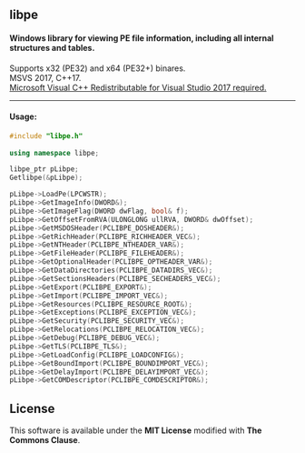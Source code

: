 ## libpe 
#### Windows library for viewing PE file information, including all internal structures and tables.
Supports x32 (PE32) and x64 (PE32+) binares.  
MSVS 2017, C++17.  
[Microsoft Visual C++ Redistributable for Visual Studio 2017 required.](https://aka.ms/vs/15/release/VC_redist.x86.exe)
___________________________________
#### Usage:  
```C++
#include "libpe.h"
  
using namespace libpe;

libpe_ptr pLibpe;
Getlibpe(&pLibpe);

pLibpe->LoadPe(LPCWSTR);
pLibpe->GetImageInfo(DWORD&);
pLibpe->GetImageFlag(DWORD dwFlag, bool& f);
pLibpe->GetOffsetFromRVA(ULONGLONG ullRVA, DWORD& dwOffset);
pLibpe->GetMSDOSHeader(PCLIBPE_DOSHEADER&);
pLibpe->GetRichHeader(PCLIBPE_RICHHEADER_VEC&);
pLibpe->GetNTHeader(PCLIBPE_NTHEADER_VAR&);
pLibpe->GetFileHeader(PCLIBPE_FILEHEADER&);
pLibpe->GetOptionalHeader(PCLIBPE_OPTHEADER_VAR&);
pLibpe->GetDataDirectories(PCLIBPE_DATADIRS_VEC&);
pLibpe->GetSectionsHeaders(PCLIBPE_SECHEADERS_VEC&);
pLibpe->GetExport(PCLIBPE_EXPORT&);
pLibpe->GetImport(PCLIBPE_IMPORT_VEC&);
pLibpe->GetResources(PCLIBPE_RESOURCE_ROOT&);
pLibpe->GetExceptions(PCLIBPE_EXCEPTION_VEC&);
pLibpe->GetSecurity(PCLIBPE_SECURITY_VEC&);
pLibpe->GetRelocations(PCLIBPE_RELOCATION_VEC&);
pLibpe->GetDebug(PCLIBPE_DEBUG_VEC&);
pLibpe->GetTLS(PCLIBPE_TLS&);
pLibpe->GetLoadConfig(PCLIBPE_LOADCONFIG&);
pLibpe->GetBoundImport(PCLIBPE_BOUNDIMPORT_VEC&);
pLibpe->GetDelayImport(PCLIBPE_DELAYIMPORT_VEC&);
pLibpe->GetCOMDescriptor(PCLIBPE_COMDESCRIPTOR&);
```

## **License**
This software is available under the **MIT License** modified with **The Commons Clause**.
